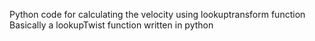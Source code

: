 Python code for calculating the velocity using lookuptransform function
Basically a lookupTwist function written in python
